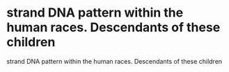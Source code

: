 # strand DNA pattern within the human races. Descendants of these children

strand DNA pattern within the human races. Descendants of these children